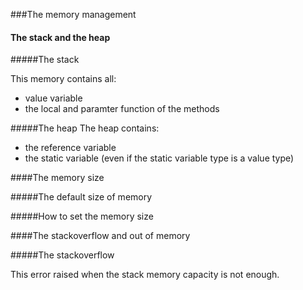 ###The memory management

#### The stack and the heap

#####The stack

This memory contains all:
- value variable
- the local and paramter function of the methods


#####The heap
The heap contains:
- the reference variable
- the static variable (even if the static variable type is a value type)

####The memory size

#####The default size of memory



#####How to set the memory size



####The stackoverflow and out of memory

#####The stackoverflow

This error raised when the stack memory capacity is not enough.


